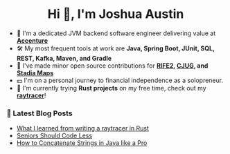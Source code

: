 <h1 align="center">Hi 👋, I'm Joshua Austin</h1>

- 💼 I'm a dedicated JVM backend software engineer delivering value at **[Accenture](https://www.accenture.com/us-en/careers/local/flexcareers)**
- 🛠️ My most frequent tools at work are **Java, Spring Boot, JUnit, SQL, REST, Kafka, Maven, and Gradle**
- 🫶 I've made minor open source contributions for **[RIFE2](https://github.com/rife2), [CJUG](https://github.com/cjug/cjug.org), and [Stadia Maps](https://github.com/stadiamaps/stadiamaps-api-kotlin)**
- 💵 I'm on a personal journey to financial independence as a solopreneur.
- 🦀 I'm currently trying **Rust projects** on my free time, check out my **[raytracer](https://github.com/joshaustintech/raytracer)**!

### 📕 Latest Blog Posts
<!-- BLOG-POST-LIST:START -->
- [What I learned from writing a raytracer in Rust](https://joshaustin.tech/blog/raytracer-what-i-learned/)
- [Seniors Should Code Less](https://joshaustin.tech/blog/seniors-should-code-less/)
- [How to Concatenate Strings in Java like a Pro](https://joshaustin.tech/blog/java-concatenate-strings/)
<!-- BLOG-POST-LIST:END -->

